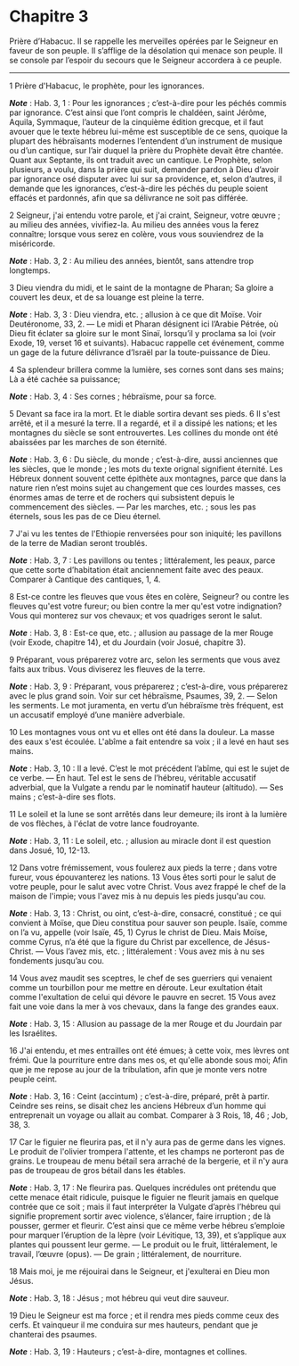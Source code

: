 # Chapitre 3

Prière d’Habacuc.
Il se rappelle les merveilles opérées par le Seigneur en faveur de son peuple.
Il s’afflige de la désolation qui menace son peuple.
Il se console par l’espoir du secours que le Seigneur accordera à ce peuple.

***

1 Prière d'Habacuc, le prophète, pour les ignorances.

***Note*** :  Hab. 3, 1 : Pour les ignorances ; c’est-à-dire pour les péchés commis par ignorance. C’est ainsi que l’ont compris le chaldéen, saint Jérôme, Aquila, Symmaque, l’auteur de la cinquième édition grecque, et il faut avouer que le texte hébreu lui-même est susceptible de ce sens, quoique la plupart des hébraïsants modernes l’entendent d’un instrument de musique ou d’un cantique, sur l’air duquel la prière du Prophète devait être chantée. Quant aux Septante, ils ont traduit avec un cantique. Le Prophète, selon plusieurs, a voulu, dans la prière qui suit, demander pardon à Dieu d’avoir par ignorance osé disputer avec lui sur sa providence, et, selon d’autres, il demande que les ignorances, c’est-à-dire les péchés du peuple soient effacés et pardonnés, afin que sa délivrance ne soit pas différée.


2 Seigneur, j'ai entendu votre parole, et j'ai craint, Seigneur, votre œuvre ; au milieu des années, vivifiez-la. Au milieu des années vous la ferez connaître; lorsque vous serez en colère, vous vous souviendrez de la miséricorde.

***Note*** :  Hab. 3, 2 : Au milieu des années, bientôt, sans attendre trop longtemps.


3 Dieu viendra du midi, et le saint de la montagne de Pharan; Sa gloire a couvert les deux, et de sa louange est pleine la terre.

***Note*** :  Hab. 3, 3 : Dieu viendra, etc. ; allusion à ce que dit Moïse. Voir Deutéronome, 33, 2. ― Le midi et Pharan désignent ici l’Arabie Pétrée, où Dieu fit éclater sa gloire sur le mont Sinaï, lorsqu’il y proclama sa loi (voir Exode, 19, verset 16 et suivants). Habacuc rappelle cet événement, comme un gage de la future délivrance d’Israël par la toute-puissance de Dieu.

4 Sa splendeur brillera comme la lumière, ses cornes sont dans ses mains;
Là a été cachée sa puissance;

***Note*** :  Hab. 3, 4 : Ses cornes ; hébraïsme, pour sa force.


5 Devant sa face ira la mort. Et le diable sortira devant ses pieds. 6 Il s'est arrêté, et il a mesuré la terre. Il a regardé, et il a dissipé les nations; et les montagnes du siècle se sont entrouvertes. Les collines du monde ont été abaissées par les marches de son éternité.

***Note*** :  Hab. 3, 6 : Du siècle, du monde ; c’est-à-dire, aussi anciennes que les siècles, que le monde ; les mots du texte orignal signifient éternité. Les Hébreux donnent souvent cette épithète aux montagnes, parce que dans la nature rien n’est moins sujet au changement que ces lourdes masses, ces énormes amas de terre et de rochers qui subsistent depuis le commencement des siècles. ― Par les marches, etc. ; sous les pas éternels, sous les pas de ce Dieu éternel.


7 J'ai vu les tentes de l'Ethiopie renversées pour son iniquité; les pavillons de la terre de Madian seront troublés.

***Note*** :  Hab. 3, 7 : Les pavillons ou tentes ; littéralement, les peaux, parce que cette sorte d’habitation était anciennement faite avec des peaux. Comparer à Cantique des cantiques, 1, 4.

8 Est-ce contre les fleuves que vous êtes en colère, Seigneur? ou contre les fleuves qu'est votre fureur; ou bien contre la mer qu'est votre indignation?
Vous qui monterez sur vos chevaux; et vos quadriges seront le salut.

***Note*** :  Hab. 3, 8 : Est-ce que, etc. ; allusion au passage de la mer Rouge (voir Exode, chapitre 14), et du Jourdain (voir Josué, chapitre 3).


9 Préparant, vous préparerez votre arc, selon les serments que vous avez faits aux tribus. Vous diviserez les fleuves de la terre.

***Note*** :  Hab. 3, 9 : Préparant, vous préparerez ; c’est-à-dire, vous préparerez avec le plus grand soin. Voir sur cet hébraïsme, Psaumes, 39, 2. ― Selon les serments. Le mot juramenta, en vertu d’un hébraïsme très fréquent, est un accusatif employé d’une manière adverbiale.

10 Les montagnes vous ont vu et elles ont été dans la douleur. La masse des eaux s'est écoulée. L'abîme a fait entendre sa voix ; il a levé en haut ses mains.

***Note*** :  Hab. 3, 10 : Il a levé. C’est le mot précédent l’abîme, qui est le sujet de ce verbe. ― En haut. Tel est le sens de l’hébreu, véritable accusatif adverbial, que la Vulgate a rendu par le nominatif hauteur (altitudo). ― Ses mains ; c’est-à-dire ses flots.

11 Le soleil et la lune se sont arrêtés dans leur demeure; ils iront à la lumière de vos flèches, à l'éclat de votre lance foudroyante.

***Note*** :  Hab. 3, 11 : Le soleil, etc. ; allusion au miracle dont il est question dans Josué, 10, 12-13.


12 Dans votre frémissement, vous foulerez aux pieds la terre ; dans votre fureur, vous épouvanterez les nations. 13 Vous êtes sorti pour le salut de votre peuple, pour le salut avec votre Christ. Vous avez frappé le chef de la maison de l'impie; vous l'avez mis à nu depuis les pieds jusqu'au cou.

***Note*** :  Hab. 3, 13 : Christ, ou oint, c’est-à-dire, consacré, constitué ; ce qui convient à Moïse, que Dieu constitua pour sauver son peuple. Isaïe, comme on l’a vu, appelle (voir Isaïe, 45, 1) Cyrus le christ de Dieu. Mais Moïse, comme Cyrus, n’a été que la figure du Christ par excellence, de Jésus-Christ. ― Vous l’avez mis, etc. ; littéralement : Vous avez mis à nu ses fondements jusqu’au cou.


14 Vous avez maudit ses sceptres, le chef de ses guerriers qui venaient comme un tourbillon pour me mettre en déroute. Leur exultation était comme l'exultation de celui qui dévore le pauvre en secret. 15 Vous avez fait une voie dans la mer à vos chevaux, dans la fange des grandes eaux.

***Note*** :  Hab. 3, 15 : Allusion au passage de la mer Rouge et du Jourdain par les Israélites.


16 J'ai entendu, et mes entrailles ont été émues; à cette voix, mes lèvres ont frémi. Que la pourriture entre dans mes os, et qu'elle abonde sous moi; Afin que je me repose au jour de la tribulation, afin que je monte vers notre peuple ceint.

***Note*** :  Hab. 3, 16 : Ceint (accintum) ; c’est-à-dire, préparé, prêt à partir. Ceindre ses reins, se disait chez les anciens Hébreux d’un homme qui entreprenait un voyage ou allait au combat. Comparer à 3 Rois, 18, 46 ; Job, 38, 3.


17 Car le figuier ne fleurira pas, et il n'y aura pas de germe dans les vignes. Le produit de l'olivier trompera l'attente, et les champs ne porteront pas de grains. Le troupeau de menu bétail sera arraché de la bergerie, et il n'y aura pas de troupeau de gros bétail dans les étables.

***Note*** :  Hab. 3, 17 : Ne fleurira pas. Quelques incrédules ont prétendu que cette menace était ridicule, puisque le figuier ne fleurit jamais en quelque contrée que ce soit ; mais il faut interpréter la Vulgate d’après l’hébreu qui signifie proprement sortir avec violence, s’élancer, faire irruption ; de là pousser, germer et fleurir. C’est ainsi que ce même verbe hébreu s’emploie pour marquer l’éruption de la lèpre (voir Lévitique, 13, 39), et s’applique aux plantes qui poussent leur germe. ― Le produit ou le fruit, littéralement, le travail, l’œuvre (opus). ― De grain ; littéralement, de nourriture.


18 Mais moi, je me réjouirai dans le Seigneur, et j'exulterai en Dieu mon Jésus.

***Note*** :  Hab. 3, 18 : Jésus ; mot hébreu qui veut dire sauveur.

19 Dieu le Seigneur est ma force ; et il rendra mes pieds comme ceux des cerfs. Et vainqueur il me conduira sur mes hauteurs, pendant que je chanterai des psaumes.

***Note*** :  Hab. 3, 19 : Hauteurs ; c’est-à-dire, montagnes et collines.
